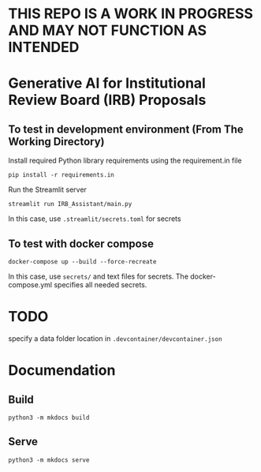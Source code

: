 # THIS REPO IS A WORK IN PROGRESS AND MAY NOT FUNCTION AS INTENDED

# Generative AI for Institutional Review Board (IRB) Proposals

## To test in development environment (From The Working Directory)
Install required Python library requirements using the requirement.in file

`pip install -r requirements.in`

Run the Streamlit server

`streamlit run IRB_Assistant/main.py`

In this case, use `.streamlit/secrets.toml` for secrets


## To test with docker compose

`docker-compose up --build --force-recreate`

In this case, use `secrets/` and text files for secrets. The docker-compose.yml specifies all needed secrets.

# TODO
specify a data folder location in `.devcontainer/devcontainer.json`

# Documendation 

## Build
`python3 -m mkdocs build`

## Serve 
`python3 -m mkdocs serve`
